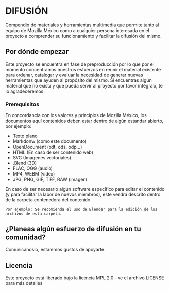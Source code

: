 # DIFUSIÓN
Compendio de materiales y herramientas multimedia que permite tanto al equipo de Mozilla México como a cualquier persona interesada en el proyecto a comprender su funcionamiento y facilitar la difusión del mismo.

## Por dónde empezar

Este proyecto se encuentra en fase de preproducción por lo que por el momento concentramos nuestros esfuerzos en reunir el material existente para ordenar, catalogar y evaluar la necesidad de generar nuevas herramientas que ayuden al propósito del mismo. Si encuentras algún material que no exista y que pueda servir al proyecto por favor intégralo, te lo agradeceremos.

### Prerequisitos

En concordancia con los valores y principios de Mozilla México, los documentos aquí contenidos deben estar dentro de algún estandar abierto, por ejemplo:
* Texto plano
* Markdonw (como este documento)
* OpenDocument (odt, ods, odp...)
* HTML (En caso de ser contenido web)
* SVG (Imágenes vectoriales)
* .Blend (3D)
* FLAC, OGG (audio)
* MP4, WEBM (video)
* JPG, PNG, GIF, TIFF, RAW (imagen)

En caso de ser necesario algún software específico para editar el contenido (y para facilitar la labor de nuevos miembros), este vendrá descrito dentro de la carpeta contenedora del contenido

```
Por ejemplo: Se recomienda el uso de Blender para la edición de los archivos de esta carpeta.
```

## ¿Planeas algún esfuerzo de difusión en tu comunidad?

Comunícanoslo, estaremos gustos de apoyarte.

## Licencia

Este proyecto está liberado bajo la licencia MPL 2.0 - ve el archivo LICENSE para más detalles
